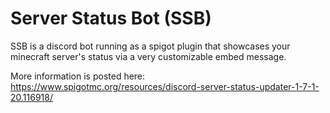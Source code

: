 # Server Status Bot (SSB)
SSB is a discord bot running as a spigot plugin that showcases your minecraft server's status via a very customizable embed message.

More information is posted here: 
https://www.spigotmc.org/resources/discord-server-status-updater-1-7-1-20.116918/




